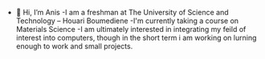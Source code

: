 - 👋 Hi, I’m Anis
-I am a freshman at The University of Science and Technology – Houari Boumediene
-I'm currently taking a course on Materials Science
-I am ultimately interested in integrating my feild of interest into computers, though in the short term i am working on lurning enough to work and small projects.
  
<!---
11Anis/11Anis is a ✨ special ✨ repository because its `README.md` (this file) appears on your GitHub profile.
You can click the Preview link to take a look at your changes.
--->

